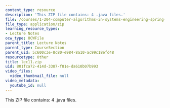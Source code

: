 ```yaml
---
content_type: resource
description: 'This ZIP file contains: 4 .java files.'
file: /courses/1-204-computer-algorithms-in-systems-engineering-spring-2010/801fca72414d3387f81eda610b07b993_lec11.zip
file_type: application/zip
learning_resource_types:
- Lecture Notes
ocw_type: OCWFile
parent_title: Lecture Notes
parent_type: CourseSection
parent_uid: 5c600c3e-8c80-e984-8a10-ac99c18efd48
resourcetype: Other
title: lec11.zip
uid: 801fca72-414d-3387-f81e-da610b07b993
video_files:
  video_thumbnail_file: null
video_metadata:
  youtube_id: null
---
```

This ZIP file contains: 4 .java files.

